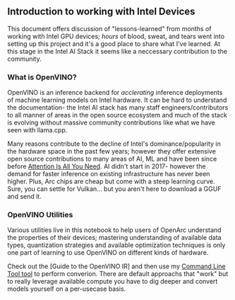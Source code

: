 ## Introduction to working with Intel Devices

This document offers discussion of "lessons-learned" from months of working with Intel GPU devices; *hours* of blood, sweat, and tears went into setting up this project and it's a good place to share what I've learned. At this stage in the Intel AI Stack it seems like a neccessary contribution to the community.

### What is OpenVINO?

OpenVINO is an inference backend for *acclerating* inference deployments of machine learning models on Intel hardware. It can be hard to understand the documentation- the Intel AI stack has many staff engineers/contributors to all manner of areas in the open source ecosystem and much of the stack is evolving without massive community contributions like what we have seen with llama.cpp. 

Many reasons contribute to the decline of Intel's dominance/popularity in the hardware space in the past few years; however they offer extensive open source contributions to many areas of AI, ML and have been since before [Attention Is All You Need](https://arxiv.org/abs/1706.03762). AI didn't start in 2017- however the demand for faster inference on existing infrastructure has never been higher. Plus, Arc chips are cheap but come with a steep learning curve. Sure, you can settle for Vulkan... but you aren't here to download a GGUF and send it.  



### OpenVINO Utilities

Various utilities live in this notebook to help users of OpenArc understand the properties of their devices; mastering understanding of available data types, quantization strategies and  available optimization techniques is only one part of learning to use OpenVINO on different kinds of hardware.

Check out the [Guide to the OpenVINO IR] and then use my [Command Line Tool tool](https://huggingface.co/spaces/Echo9Zulu/Optimum-CLI-Tool_tool) to perform converion. There are default approachs that "work" but to really leverage available compute you have to dig deeper and convert models yourself on a per-usecase basis.